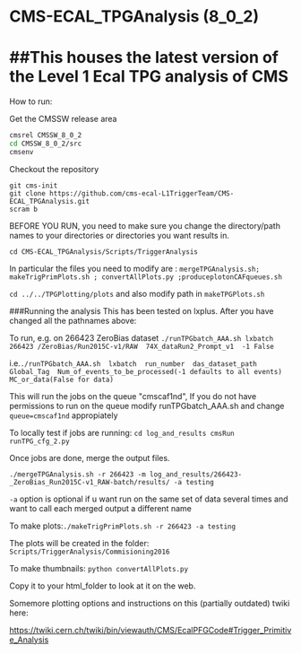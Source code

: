 # CMS-ECAL_TPGAnalysis (8_0_2)

##This houses the latest version of the Level 1 Ecal TPG analysis of CMS
======================================================================
How to run:

Get the CMSSW release area
```bash
cmsrel CMSSW_8_0_2
cd CMSSW_8_0_2/src
cmsenv
```

Checkout the repository
```
git cms-init
git clone https://github.com/cms-ecal-L1TriggerTeam/CMS-ECAL_TPGAnalysis.git
scram b
``` 


BEFORE YOU RUN, you need to make sure you change the directory/path names to your directories or directories you want results in.

 `cd CMS-ECAL_TPGAnalysis/Scripts/TriggerAnalysis`

In particular the files you need to modify are : `mergeTPGAnalysis.sh; makeTrigPrimPlots.sh ; convertAllPlots.py ;produceplotonCAFqueues.sh `

  `cd ../../TPGPlotting/plots` and also modify path in `makeTPGPlots.sh`
  
  
  ###Running the analysis
  This has been tested on lxplus. After you have changed all the pathnames above:
  
  To run, e.g. on 266423 ZeroBias dataset
  ```./runTPGbatch_AAA.sh lxbatch 266423 /ZeroBias/Run2015C-v1/RAW  74X_dataRun2_Prompt_v1  -1 False```
  
  i.e.```./runTPGbatch_AAA.sh  lxbatch  run_number  das_dataset_path Global_Tag  Num_of_events_to_be_processed(-1 defaults to all events) MC_or_data(False for data)```
  
  This will run the jobs on the queue "cmscaf1nd", If you do not have permissions to run on the queue modify runTPGbatch_AAA.sh and change `queue=cmscaf1nd` appropiately
  
  To locally test if jobs are running:
  `cd log_and_results
  cmsRun runTPG_cfg_2.py`
  
  Once jobs are done, merge the output files.

  ```./mergeTPGAnalysis.sh -r 266423 -m log_and_results/266423-_ZeroBias_Run2015C-v1_RAW-batch/results/ -a testing```
  
  `-a` option is optional if u want run on the same set of data several times and want to call each merged output a different name

  To make plots:`./makeTrigPrimPlots.sh -r 266423 -a testing`

  The plots will be created in the folder: `Scripts/TriggerAnalysis/Commisioning2016`
  
  To make thumbnails: `python convertAllPlots.py`

  Copy it to your html_folder to look at it on the web.
  

       
Somemore plotting options and instructions on this (partially outdated) twiki here:

https://twiki.cern.ch/twiki/bin/viewauth/CMS/EcalPFGCode#Trigger_Primitive_Analysis

